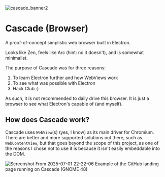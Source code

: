 ![cascade_banner2](https://github.com/user-attachments/assets/2289eab6-b0b6-4cf1-af0a-b0111035fc9c)
# Cascade (Browser)
A proof-of-concept simplistic web browser built in Electron.

Looks like Zen, feels like Arc (hint: no it doesn't), and is somewhat minimalist.

The purpose of Cascade was for three reasons:
1. To learn Electron further and how WebViews work
2. To see what was possible with Electron
3. Hack Club :)

As such, it is not recommended to daily drive this browser. It is just a browser to see what Electron's capable of (and myself).

## How does Cascade work?
Cascade uses `WebView`(s) (yes, I know) as its main driver for Chromium. There are better and more supported solutions out there, such as `WebContentView`, but that goes beyond the scope of this project, as one of the reasons I chose not to use it is because it isn't easily embeddable into the DOM.

![Screenshot From 2025-07-01 22-22-06](https://github.com/user-attachments/assets/1efc13d8-edc8-44e5-91d2-96e5dc633e36)
Example of the GitHub landing page running on Cascade (GNOME 48)
